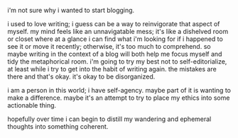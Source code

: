 i'm not sure why i wanted to start blogging.

i used to love writing; i guess can be a way to reinvigorate that aspect of myself.
my mind feels like an unnavigatable mess; it's like a dishelved room or closet where at a glance i can find what i'm looking for if i happened to see it or move it recently; otherwise, it's too much to comprehend. so maybe writing in the context of a blog will both help me focus myself and tidy the metaphorical room.
i'm going to try my best not to self-editorialize, at least while i try to get into the habit of writing again. the mistakes are there and that's okay. it's okay to be disorganized.

i am a person in this world; i have self-agency. maybe part of it is wanting to make a difference. maybe it's an attempt to try to place my ethics into some actionable thing.

hopefully over time i can begin to distill my wandering and ephemeral thoughts into something coherent.
